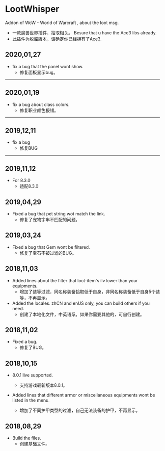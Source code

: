 # LootWhisper

Addon of WoW - World of Warcraft , about the loot msg.
  * 一款魔兽世界插件，拾取相关。
Besure that u have the Ace3 libs already.
  * 此插件为脱库版本，请确定你已经拥有了Ace3.

2020,01,27
-----
  * fix a bug that the panel wont show.
    * 修复面板显示bug。
-----

2020,01,19
-----
  * fix a bug about class colors.
    * 修复职业颜色报错。
-----

2019,12,11
-----
  * fix a bug
    * 修复BUG
    
-----
2019,11,12
-----
  * For 8.3.0
    * 适配8.3.0
    
2019,04,29
-----
  * Fixed a bug that pet string wot match the link.
    * 修复了宠物字串不匹配的问题。
    
2019,03,24
-----
  * Fixed a bug that Gem wont be filtered.
    * 修复了宝石不被过滤的BUG。

2018,11,03
-----
* Added lines about the filter that loot-item's ilv lower than your equipments.
  * 增加了装等过滤，同名称装备拾取低于自身，非同名称装备低于自身5个装等，不再显示。
* Added the locales. zhCN and enUS only, you can build others if you need.
  * 创建了本地化文件，中英语系，如果你需要其他的，可自行创建。

2018,11,02
-----
  * Fixed a bug.
    * 修复了BUG。

2018,10,15
-----
  * 8.0.1 live supported.
    * 支持游戏最新版本8.0.1。

  * Added lines that different armor or miscellaneous equipments wont be listed in the menu. 
    * 增加了不同护甲类型的过滤，自己无法装备的护甲，不再显示。

2018,08,29 
-----
  * Build the files.
    * 创建基础文件。
